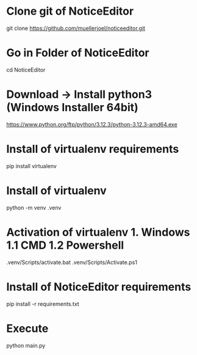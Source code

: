 # Clone git of NoticeEditor

git clone https://github.com/muellerjoel/noticeeditor.git

# Go in Folder of NoticeEditor

cd NoticeEditor

# Download -> Install python3 (Windows Installer 64bit)

https://www.python.org/ftp/python/3.12.3/python-3.12.3-amd64.exe

# Install of virtualenv requirements

pip install virtualenv

# Install of virtualenv

python -m venv .venv

# Activation of virtualenv 1. Windows 1.1 CMD 1.2 Powershell

.venv/Scripts/activate.bat 
.venv/Scripts/Activate.ps1 


# Install of NoticeEditor requirements

pip install -r requirements.txt

# Execute

python main.py
